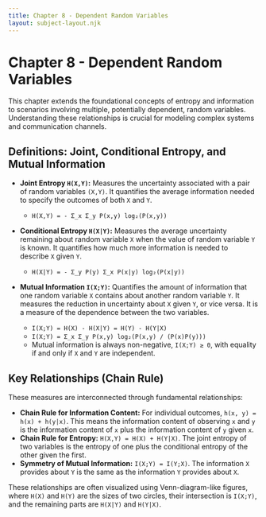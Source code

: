 ```yaml
---
title: Chapter 8 - Dependent Random Variables
layout: subject-layout.njk
---
```


# Chapter 8 - Dependent Random Variables

This chapter extends the foundational concepts of entropy and information to scenarios involving multiple, potentially dependent, random variables. Understanding these relationships is crucial for modeling complex systems and communication channels.

## Definitions: Joint, Conditional Entropy, and Mutual Information

-   **Joint Entropy `H(X,Y)`:** Measures the uncertainty associated with a pair of random variables `(X,Y)`. It quantifies the average information needed to specify the outcomes of both `X` and `Y`.
    -   `H(X,Y) = - Σ_x Σ_y P(x,y) log₂(P(x,y))`

-   **Conditional Entropy `H(X|Y)`:** Measures the average uncertainty remaining about random variable `X` when the value of random variable `Y` is known. It quantifies how much more information is needed to describe `X` given `Y`.
    -   `H(X|Y) = - Σ_y P(y) Σ_x P(x|y) log₂(P(x|y))`

-   **Mutual Information `I(X;Y)`:** Quantifies the amount of information that one random variable `X` contains about another random variable `Y`. It measures the reduction in uncertainty about `X` given `Y`, or vice versa. It is a measure of the dependence between the two variables.
    -   `I(X;Y) = H(X) - H(X|Y) = H(Y) - H(Y|X)`
    -   `I(X;Y) = Σ_x Σ_y P(x,y) log₂(P(x,y) / (P(x)P(y)))`
    -   Mutual information is always non-negative, `I(X;Y) ≥ 0`, with equality if and only if `X` and `Y` are independent.

## Key Relationships (Chain Rule)

These measures are interconnected through fundamental relationships:

-   **Chain Rule for Information Content:** For individual outcomes, `h(x, y) = h(x) + h(y|x)`. This means the information content of observing `x` and `y` is the information content of `x` plus the information content of `y` given `x`.
-   **Chain Rule for Entropy:** `H(X,Y) = H(X) + H(Y|X)`. The joint entropy of two variables is the entropy of one plus the conditional entropy of the other given the first.
-   **Symmetry of Mutual Information:** `I(X;Y) = I(Y;X)`. The information `X` provides about `Y` is the same as the information `Y` provides about `X`.

These relationships are often visualized using Venn-diagram-like figures, where `H(X)` and `H(Y)` are the sizes of two circles, their intersection is `I(X;Y)`, and the remaining parts are `H(X|Y)` and `H(Y|X)`.
